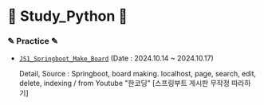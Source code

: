 # 📖 Study_Python 📖

### ✎ Practice ✎
  - [`JS1_Springboot_Make_Board`](https://github.com/skybluejae126/Study_Java/tree/master/JS1_Springboot_Make_Board)
     (Date : 2024.10.14 ~ 2024.10.17)

    Detail, Source : Springboot, board making. localhost, page, search, edit, delete, indexing / from Youtube "한코딩" [스프링부트 게시판 무작정 따라하기]

